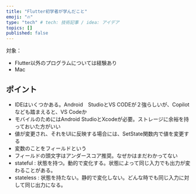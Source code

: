 ```yaml
---
title: "Flutter初学者が学んだこと"
emoji: "🔥"
type: "tech" # tech: 技術記事 / idea: アイデア
topics: []
published: false
---
```


対象：
- Flutter以外のプログラムについては経験あり
- Mac


## ポイント
- IDEはいくつかある。Android　StudioとVS CODEが２強らしいが、Copilotなども踏まえると、VS Codeか
- モバイルのためにはAndroid StudioとXcodeが必要。ストレージに余裕を持っておいた方がいい
- 値が変更され、それをUIに反映する場合には、SetState関数内で値を変更する
- 変数のことをフィールドという
- フィールドの頭文字はアンダースコア推奨。なぜかはまだわかってない
- stateful : 状態を持つ。動的で変化する。状態によって同じ入力でも出力が変わることがある。
- stateless : 状態を持たない。静的で変化しない。どんな時でも同じ入力に対して同じ出力になる。

